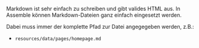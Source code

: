 Markdown ist sehr einfach zu schreiben und gibt valides HTML aus. In Assemble können Markdown-Dateien ganz einfach eingesetzt werden. 

Dabei muss immer der komplette Pfad zur Datei angegegeben werden, z.B.:
* `resources/data/pages/homepage.md`